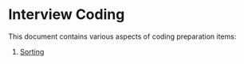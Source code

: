 # Interview Coding

This document contains various aspects of coding preparation items:
1. [Sorting]()
